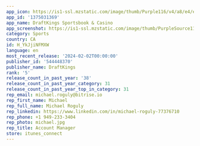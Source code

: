 ```yaml
---
app_icon: https://is1-ssl.mzstatic.com/image/thumb/Purple116/v4/a8/e4/e6/a8e4e691-abc2-c925-8ed8-312a167c2e0c/AppIcon-0-1x_U007emarketing-0-7-0-85-220.png/1024x1024bb.png
app_id: '1375031369'
app_name: DraftKings Sportsbook & Casino
app_screenshot: https://is1-ssl.mzstatic.com/image/thumb/PurpleSource116/v4/9f/62/ee/9f62eea4-cd5e-5da9-82d4-a6d45887dc27/5337d335-df1f-4abe-8b8d-6d5394b35229_OSB_NONE_ScreenshotTest_OCT_SEO_iOS6.5_01-1.png/1242x2688bb.png
category: Sports
country: CA
id: H_YkJjiNFMXW
language: en
most_recent_release: '2024-02-02T00:00:00'
publisher_id: '544448370'
publisher_name: DraftKings
rank: '5'
release_count_in_past_year: '38'
release_count_in_past_year_category: 31
release_count_in_past_year_top_in_category: 31
rep_email: michael.roguly@bitrise.io
rep_first_name: Michael
rep_full_name: Michael Roguly
rep_linkedin: https://www.linkedin.com/in/michael-roguly-77376710
rep_phone: +1 949-233-3404
rep_photo: michael.jpg
rep_title: Account Manager
store: itunes_connect
---
```

